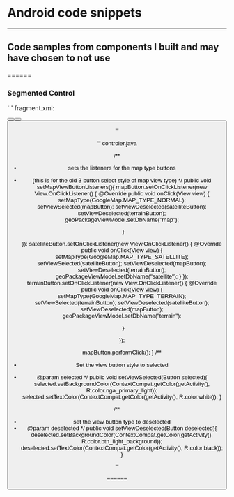 # Android code snippets
---
## Code samples from components I built and may have chosen to not use


======

### Segmented Control

'''
fragment.xml:

<LinearLayout
    android:id="@+id/mapScrollViewSelect"
    android:layout_width="wrap_content"
    android:layout_height="wrap_content"
    android:orientation="horizontal"
    android:layout_gravity="center">
    <LinearLayout xmlns:android="http://schemas.android.com/apk/res/android"
        android:layout_width="match_parent"
        android:layout_height="match_parent"
        android:gravity="center_horizontal">
        <Button
            android:id="@+id/btn_map"
            android:layout_width="wrap_content"
            android:layout_height="wrap_content"
            android:layout_gravity="center_vertical"
            android:text="Default" />
        <Button
            android:layout_width="wrap_content"
            android:layout_height="wrap_content"
            android:text="Satellite"
            android:id="@+id/btn_satellite"
            android:layout_gravity="center_vertical" />
        <Button
            android:layout_width="wrap_content"
            android:layout_height="wrap_content"
            android:text="Terrain"
            android:id="@+id/btn_terrain"
            android:layout_gravity="center_vertical" />
    </LinearLayout>
</LinearLayout>

'''

'''
controler.java

/**
 * sets the listeners for the map type buttons
 * (this is for the old 3 button select style of map view type)
 */
public void setMapViewButtonListeners(){
    mapButton.setOnClickListener(new View.OnClickListener() {
        @Override
        public void onClick(View view) {
            setMapType(GoogleMap.MAP_TYPE_NORMAL);
            setViewSelected(mapButton);
            setViewDeselected(satelliteButton);
            setViewDeselected(terrainButton);
            geoPackageViewModel.setDbName("map");

        }
    });
    satelliteButton.setOnClickListener(new View.OnClickListener() {
        @Override
        public void onClick(View view) {
            setMapType(GoogleMap.MAP_TYPE_SATELLITE);
            setViewSelected(satelliteButton);
            setViewDeselected(mapButton);
            setViewDeselected(terrainButton);
            geoPackageViewModel.setDbName("satellite");
        }
    });
    terrainButton.setOnClickListener(new View.OnClickListener() {
        @Override
        public void onClick(View view) {
            setMapType(GoogleMap.MAP_TYPE_TERRAIN);
            setViewSelected(terrainButton);
            setViewDeselected(satelliteButton);
            setViewDeselected(mapButton);
            geoPackageViewModel.setDbName("terrain");

        }
    });

    mapButton.performClick();
}
/**
 * Set the view button style to selected
 * @param selected
 */
public void setViewSelected(Button selected){
    selected.setBackgroundColor(ContextCompat.getColor(getActivity(), R.color.nga_primary_light));
    selected.setTextColor(ContextCompat.getColor(getActivity(), R.color.white));
}

/**
 * set the view button type to deselected
 * @param deselected
 */
public void setViewDeselected(Button deselected){
    deselected.setBackgroundColor(ContextCompat.getColor(getActivity(), R.color.btn_light_background));
    deselected.setTextColor(ContextCompat.getColor(getActivity(), R.color.black));
}

'''



======
